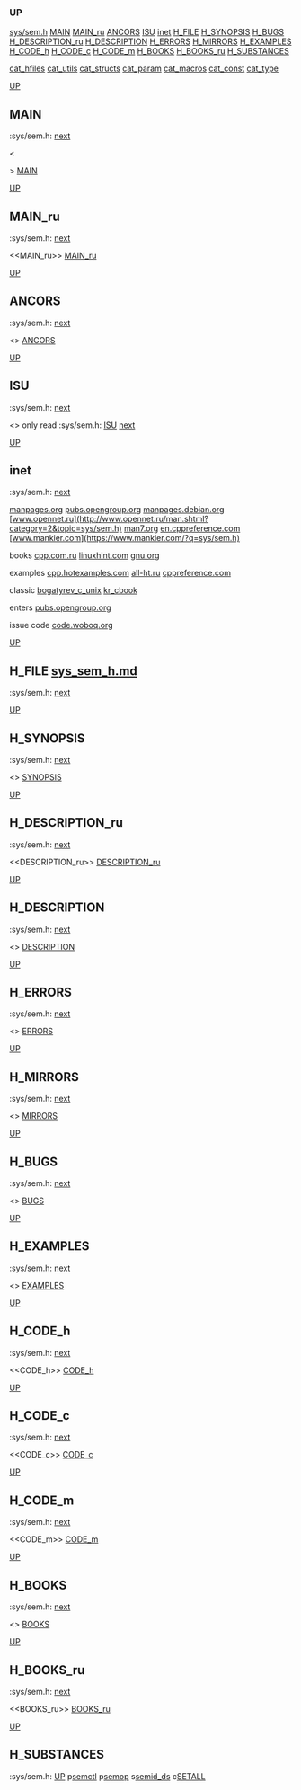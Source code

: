 ### UP
[sys/sem.h](##sys/sem.h)
[MAIN](##MAIN)
[MAIN_ru](##MAIN_ru)
[ANCORS](##ANCORS)
[ISU](##ISU)
[inet](##inet)
[H_FILE](##H_FILE)
[H_SYNOPSIS](##H_SYNOPSIS)
[H_BUGS](##H_BUGS)
[H_DESCRIPTION_ru](##H_DESCRIPTION_ru)
[H_DESCRIPTION](##H_DESCRIPTION)
[H_ERRORS](##H_ERRORS)
[H_MIRRORS](##H_MIRRORS)
[H_EXAMPLES](##H_EXAMPLES)
[H_CODE_h](##H_CODE_h)
[H_CODE_c](##H_CODE_c)
[H_CODE_m](##H_CODE_m)
[H_BOOKS](##H_BOOKS)
[H_BOOKS_ru](##H_BOOKS_ru)
[H_SUBSTANCES](##H_SUBSTANCES)

[cat_hfiles](../cat_hfiles.md)
[cat_utils](../cat_utils.md)
[cat_structs](../cat_structs.md)
[cat_param](../cat_params.md)
[cat_macros](../cat_macross.md)
[cat_const](../cat_consts.md)
[cat_type](../cat_types.md)

[UP](###UP)
## MAIN
:sys/sem.h:
[next](##MAIN_ru)

<<MAIN>>
[MAIN](../fills/sys_sem_h/MAIN)


[UP](###UP)
## MAIN_ru
:sys/sem.h:
[next](##ANCORS)

<<MAIN_ru>>
[MAIN_ru](../fills/sys_sem_h/MAIN_ru)


[UP](###UP)
## ANCORS
:sys/sem.h:
[next](##ISU)

<<ANCORS>>
[ANCORS](../fills/sys_sem_h/ANCORS)


[UP](###UP)
## ISU
:sys/sem.h:
[next](##H_FILE)

<<ISU>>
only read
:sys/sem.h:
[ISU](../contents)
[next](##inet)


[UP](###UP)
## inet
:sys/sem.h:
[next](##H_FILE)

[manpages.org](https://www.google.ru/search?q=sys/sem.h+site%3Ahttps%3A%2F%2Fmanpages.org)
[pubs.opengroup.org](https://www.google.com/search?q=sys/sem.h+https%3A%2F%2Fpubs.opengroup.org)
[manpages.debian.org](https://yandex.ru/search/?text=sys/sem.h+site%3Ahttps%3A%2F%2Fmanpages.debian.org%2F)
[www.opennet.ru](http://www.opennet.ru/man.shtml?category=2&topic=sys/sem.h)
[man7.org](https://www.google.ru/search?q=sys/sem.h+site%3Ahttps%3A%2F%2Fman7.org%2Flinux%2Fman-pages)
[en.cppreference.com](https://www.google.com/search?q=sys/sem.h+en.cppreference.com)
[www.mankier.com](https://www.mankier.com/?q=sys/sem.h)

books
[cpp.com.ru](https://yandex.ru/search/?text=sys/sem.h+site%3Ahttps%3A%2F%2Fcpp.com.ru)
[linuxhint.com](https://www.google.ru/search?q=sys/sem.h+site%3Ahttps%3A%2F%2Flinuxhint.com)
[gnu.org](https://www.google.ru/search?q=sys/sem.h+site%3Ahttps%3A%2F%2Fwww.gnu.org%2Fsoftware%2Flibc%2Fmanual)

examples
[cpp.hotexamples.com](https://cpp.hotexamples.com/examples/-/-/sys/sem.h/cpp-sys/sem.h-function-examples.html)
[all-ht.ru](https://yandex.ru/search/?text=sys/sem.h+site%3Ahttp%3A%2F%2Fall-ht.ru%2Finf%2Fprog%2Fc%2F)
[cppreference.com](https://yandex.ru/search/?text=sys/sem.h+site%3Ahttps%3A%2F%2Fen.cppreference.com%2Fw%2Fc%2F)

classic
[bogatyrev_c_unix](https://www.google.com/search?q=sys/sem.h+site%3Ahttps%3A%2F%2Fcpp.com.ru%2Fbogatyrev_c_unix)
[kr_cbook](https://www.google.com/search?q=sys/sem.h+site%3Ahttps%3A%2F%2Fcpp.com.ru%2Fkr_cbook)

enters
[pubs.opengroup.org](https://pubs.opengroup.org/onlinepubs/9699919799/idx/head.html)

issue code
[code.woboq.org](https://www.google.com/search?h=&sitesearch=https%3A%2F%2Fcode.woboq.org%2Fuserspace%2Fglibc%2F&q=sys/sem.h)


[UP](###UP)
## H_FILE [sys_sem_h.md](sys_sem_h.md)
:sys/sem.h:
[next](##H_SYNOPSIS)

[UP](###UP)
## H_SYNOPSIS
:sys/sem.h:
[next](##H_DESCRIPTION_ru)

<<SYNOPSIS>>
[SYNOPSIS](../fills/sys_sem_h/SYNOPSIS)


[UP](###UP)
## H_DESCRIPTION_ru
:sys/sem.h:
[next](##H_DESCRIPTION)

<<DESCRIPTION_ru>>
[DESCRIPTION_ru](../fills/sys_sem_h/DESCRIPTION_ru)


[UP](###UP)
## H_DESCRIPTION
:sys/sem.h:
[next](##H_ERRORS)

<<DESCRIPTION>>
[DESCRIPTION](../fills/sys_sem_h/DESCRIPTION)


[UP](###UP)
## H_ERRORS
:sys/sem.h:
[next](##H_MIRRORS)

<<ERRORS>>
[ERRORS](../fills/sys_sem_h/ERRORS)


[UP](###UP)
## H_MIRRORS
:sys/sem.h:
[next](##H_BUGS)

<<MIRRORS>>
[MIRRORS](../fills/sys_sem_h/MIRRORS)


[UP](###UP)
## H_BUGS
:sys/sem.h:
[next](##H_EXAMPLES)

<<BUGS>>
[BUGS](../fills/sys_sem_h/BUGS)


[UP](###UP)
## H_EXAMPLES
:sys/sem.h:
[next](##H_CODE)

<<EXAMPLES>>
[EXAMPLES](../fills/sys_sem_h/EXAMPLES)


[UP](###UP)
## H_CODE_h
:sys/sem.h:
[next](##H_CODE_c)

<<CODE_h>>
[CODE_h](../fills/sys_sem_h/CODE_h)


[UP](###UP)
## H_CODE_c
:sys/sem.h:
[next](##H_CODE_m)

<<CODE_c>>
[CODE_c](../fills/sys_sem_h/CODE_c)


[UP](###UP)
## H_CODE_m
:sys/sem.h:
[next](##H_BOOKS)

<<CODE_m>>
[CODE_m](../fills/sys_sem_h/CODE_m)


[UP](###UP)
## H_BOOKS
:sys/sem.h:
[next](##H_BOOKS_ru)

<<BOOKS>>
[BOOKS](../fills/sys_sem_h/BOOKS)


[UP](###UP)
## H_BOOKS_ru
:sys/sem.h:
[next](##H_SUBSTANCES)

<<BOOKS_ru>>
[BOOKS_ru](../fills/sys_sem_h/BOOKS_ru)


[UP](###UP)
## H_SUBSTANCES
:sys/sem.h:
[UP](###UP)
p[semctl](../utils/semctl/semctl.man)
p[semop](../utils/semop/semop.man)
s[semid_ds](../structs/semid_ds/semid_ds.man)
c[SETALL](../consts/SETALL/SETALL.man)
